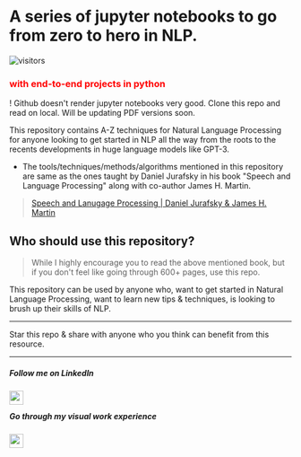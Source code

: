 # A series of jupyter notebooks to go from zero to hero in NLP. 
![visitors](https://visitor-badge.laobi.icu/badge?page_id=samacker77.Zero-to-Hero-in-NLP)
<h3 style="color:red;">with end-to-end projects in python</h3>

! Github doesn't render jupyter notebooks very good. Clone this repo and read on local. Will be updating PDF versions soon.

This repository contains A-Z techniques for Natural Language Processing for anyone looking to get started in NLP all the way from the roots to the recents developments in huge language models like GPT-3.

* The tools/techniques/methods/algorithms mentioned in this repository are same as the ones taught by Daniel Jurafsky in his book "Speech and Language Processing" along with co-author James H. Martin.

> [Speech and Lanugage Processing | Daniel Jurafsky & James H. Martin](https://web.stanford.edu/~jurafsky/slp3/ed3book.pdf)


## Who should use this repository?

> While I highly encourage you to read the above mentioned book, but if you don't feel like going through 600+ pages, use this repo.

This repository can be used by anyone who, want to get started in Natural Language Processing, want to learn new tips & techniques, is looking to brush up their skills of NLP.

---

Star this repo & share with anyone who you think can benefit from this resource.

---

##### Follow me on LinkedIn 

<a href="https://www.linkedin.com/in/samacker77l/" target="_blank"><img src="images/linkedin.png" align="left" height="25" width="25" ></a>
<br>
##### Go through my visual work experience 

<a href="https://sourcerer.io/samacker77/" target="_blank"><img src="images/visual.png" align="left" height="25" width="25" ></a>
